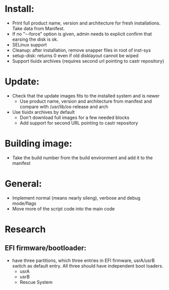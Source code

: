 # Install:

* Print full product name, version and architecture for fresh installations. Take data from Manifest.
* If no "--force" option is given, admin needs to explicit confirm that earsing the disk is ok.
* SELinux support
* Cleanup: after installation, remove snapper files in root of inst-sys
* setup-disk: returns 0 even if old disklayout cannot be wiped
* Support tiuidx archives (requires second url pointing to castr repository)

# Update:
* Check that the update images fits to the installed system and is newer
  * Use product name, version and architecture from manifest and compare with /usr/lib/os-release and arch
* Use tiuidx archives by default
  * Don't download full images for a few needed blocks
  * Add support for second URL pointing to castr repository

# Building image:
* Take the build number from the build environment and add it to the manifest

# General:
* Implement normal (means nearly sileng), verbose and debug mode/flags
* Move more of the script code into the main code

# Research
## EFI firmware/bootloader:
* have three partitions, which three entries in EFI firmware, usrA/usrB switch as default entry. All three should have independent boot loaders.
  * usrA
  * usrB
  * Rescue System
  
